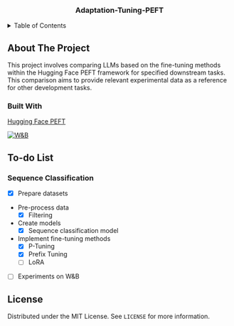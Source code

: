 <a name="readme-top"></a>

<!-- PROJECT LOGO -->
<br />
<div align="center">
  <h3 align="center">Adaptation-Tuning-PEFT</h3>
</div>


<!-- TABLE OF CONTENTS -->
<details>
  <summary>Table of Contents</summary>
  <ol>
    <li>
      <a href="#about-the-project">About The Project</a>
      <ul>
        <li><a href="#built-with">Built With</a></li>
      </ul>
    </li>
    <li><a href="#to-do-list">To-do List</a></li>
    <li><a href="#license">License</a></li>
  </ol>
</details>

<!-- ABOUT THE PROJECT -->
## About The Project
This project involves comparing LLMs based on the fine-tuning methods within the Hugging Face PEFT framework for specified downstream tasks.
This comparison aims to provide relevant experimental data as a reference for other development tasks.

### Built With
[Hugging Face PEFT][peft-url]

[![W&B][wandb-shield]][wandb-url]

<!-- TO DO List -->
## To-do List
### Sequence Classification
- [x] Prepare datasets
- Pre-process data
  - [x] Filtering
- Create models
  - [x] Sequence classification model
- Implement fine-tuning methods
  - [x] P-Tuning
  - [x] Prefix Tuning
  - [ ] LoRA
- [ ] Experiments on W&B


<!-- LICENSE -->
## License
Distributed under the MIT License. See `LICENSE` for more information.


<!-- MARKDOWN LINKS & IMAGES -->
<!-- https://www.markdownguide.org/basic-syntax/#reference-style-links -->
[license-shield]: https://img.shields.io/github/license/github_username/repo_name.svg?style=for-the-badge
[license-url]: https://github.com/yuchengml/Adaptation-Tuning-PEFT/blob/main/LICENSE
[peft-shield]: https://img.shields.io/badge/PyTorch-EE4C2C?style=for-the-badge&logo=pytorch&logoColor=white
[peft-url]: https://github.com/huggingface/peft
[wandb-shield]: https://img.shields.io/badge/Weights_&_Biases-FFBE00?style=for-the-badge&logo=WeightsAndBiases&logoColor=white
[wandb-url]: https://wandb.ai/site
